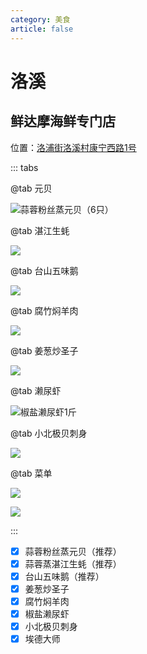 ```yaml
---
category: 美食
article: false
---
```


# 洛溪

## 鲜达摩海鲜专门店

<span class="icon iconfont icon-locate"></span> 位置：<a href="https://ditu.amap.com/place/B0FFJG1AQK" target="_blank">洛浦街洛溪村康宁西路1号</a>

::: tabs

@tab 元贝

![蒜蓉粉丝蒸元贝（6只）](https://img.sherry4869.com/blog/life/food/china/guangdong/guangzhou/py/lx/xdm/img_7.jpg)

@tab 湛江生蚝

![](https://img.sherry4869.com/blog/life/food/china/guangdong/guangzhou/py/lx/xdm/img_3.jpg)

@tab 台山五味鹅

![](https://img.sherry4869.com/blog/life/food/china/guangdong/guangzhou/py/lx/xdm/img_4.jpg)

@tab 腐竹焖羊肉

![](https://img.sherry4869.com/blog/life/food/china/guangdong/guangzhou/py/lx/xdm/img_5.jpg)

@tab 姜葱炒圣子

![](https://img.sherry4869.com/blog/life/food/china/guangdong/guangzhou/py/lx/xdm/img_6.jpg)

@tab 濑尿虾

![椒盐濑尿虾1斤](https://img.sherry4869.com/blog/life/food/china/guangdong/guangzhou/py/lx/xdm/img_8.jpg)

@tab 小北极贝刺身

![](https://img.sherry4869.com/blog/life/food/china/guangdong/guangzhou/py/lx/xdm/img_2.jpg)

@tab 菜单

![](https://img.sherry4869.com/blog/life/food/china/guangdong/guangzhou/py/lx/xdm/img.jpg)

![](https://img.sherry4869.com/blog/life/food/china/guangdong/guangzhou/py/lx/xdm/img_9.jpg)

:::

- [x] 蒜蓉粉丝蒸元贝（推荐）
- [x] 蒜蓉蒸湛江生蚝（推荐）
- [x] 台山五味鹅（推荐）
- [x] 姜葱炒圣子
- [x] 腐竹焖羊肉
- [x] 椒盐濑尿虾
- [x] 小北极贝刺身
- [x] 埃德大师